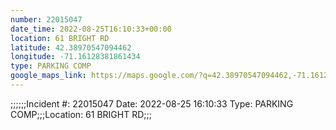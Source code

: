 ```yaml
---
number: 22015047
date_time: 2022-08-25T16:10:33+00:00
location: 61 BRIGHT RD
latitude: 42.38970547094462
longitude: -71.16128381861434
type: PARKING COMP
google_maps_link: https://maps.google.com/?q=42.38970547094462,-71.16128381861434
---
```


;;;;;;Incident #: 22015047  Date: 2022-08-25 16:10:33   Type: PARKING COMP;;;Location: 61 BRIGHT RD;;;
